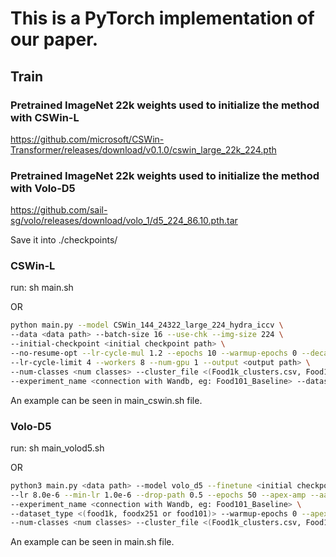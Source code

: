 # This is a PyTorch implementation of our paper.

## Train

### Pretrained ImageNet 22k weights used to initialize the method with CSWin-L 
https://github.com/microsoft/CSWin-Transformer/releases/download/v0.1.0/cswin_large_22k_224.pth

### Pretrained ImageNet 22k weights used to initialize the method with Volo-D5
https://github.com/sail-sg/volo/releases/download/volo_1/d5_224_86.10.pth.tar

Save it into ./checkpoints/


### CSWin-L

run: sh main.sh

OR

```bash
python main.py --model CSWin_144_24322_large_224_hydra_iccv \
--data <data path> --batch-size 16 --use-chk --img-size 224 \
--initial-checkpoint <initial checkpoint path> \
--no-resume-opt --lr-cycle-mul 1.2 --epochs 10 --warmup-epochs 0 --decay-epochs 5 --decay-rate 0.75 \
--lr-cycle-limit 4 --workers 8 --num-gpu 1 --output <output path> \
--num-classes <num classes> --cluster_file <(Food1k_clusters.csv, Food101_clusters.csv or Food251_clusters.csv)> --step <(0, 1 or 2)> \
--experiment_name <connection with Wandb, eg: Food101_Baseline> --dataset_type <(food1k, foodx251 or food101)>
```
An example can be seen in main_cswin.sh file.



### Volo-D5

run: sh main_volod5.sh

OR
```bash
python3 main.py <data path> --model volo_d5 --finetune <initial checkpoint path> --img-size 224  -b 128 \
--lr 8.0e-6 --min-lr 1.0e-6 --drop-path 0.5 --epochs 50 --apex-amp --aa augmix-m5-w4-d2 \
--experiment_name <connection with Wandb, eg: Food101_Baseline> \
--dataset_type <(food1k, foodx251 or food101)> --warmup-epochs 0 --apex-amp \
--num-classes <num classes> --cluster_file <(Food1k_clusters.csv, Food101_clusters.csv or Food251_clusters.csv)> --step <(0, 1 or 2)> 
```
An example can be seen in main.sh file.
